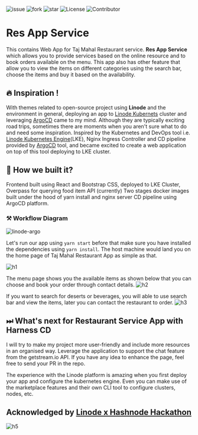 ![issue](https://img.shields.io/github/issues/afzal442/RestuarantApp?style=plastic) ![fork](https://img.shields.io/github/forks/afzal442/RestuarantApp) ![star](https://img.shields.io/github/stars/afzal442/RestuarantApp) ![License](https://img.shields.io/github/license/afzal442/RestuarantApp) ![Contributor](https://img.shields.io/github/contributors/afzal442/RestuarantApp)

# Res App Service
This contains Web App for Taj Mahal Restaurant service. **Res App Service** which allows you to provide services based on the online resource and to book orders available on the menu.
This app also has other feature that allow you to view the items on different categories using the search bar, choose the items and buy it based on the availability.

## 🔥 Inspiration !
With themes related to open-source project using **Linode** and the environment in general, deploying an app to [Linode Kubernets](https://cloud.linode.com/linodes) cluster and leveraging [ArgoCD](https://argo-cd.readthedocs.io/) came to my mind. Although they are typically exciting road trips, sometimes there are moments when you aren't sure what to do and need some inspiration.
Inspired by the Kubernetes and DevOps tool i.e. [Linode Kubernetes Engine](https://cloud.linode.com/linodes)(LKE), Nginx Ingress Controller and CD pipeline provided by [ArgoCD](https://argo-cd.readthedocs.io/) tool, and became excited to create a web application on top of this tool deploying to LKE cluster.

## 🤔 How we built it?
Frontend built using React and Bootstrap CSS, deployed to LKE Cluster, Overpass for querying food item API (currently) Two stages docker images built under the hood of yarn install and nginx server CD pipeline using ArgoCD platform.

### ⚒️ Workflow Diagram

![linode-argo](https://user-images.githubusercontent.com/11625672/176987650-a25cb345-c992-49f7-823d-d2082a2898ac.png)

Let's run our app using `yarn start` before that make sure you have installed the dependencies using `yarn install`. The host machine would land you on the home page of Taj Mahal Restaurant App as simple as that.

![h1](https://user-images.githubusercontent.com/11625672/176757806-350ef4c7-a2ee-46cf-9540-403dbc556592.png)

The menu page shows you the available items as shown below that you can choose and book your order through contact details.
![h2](https://user-images.githubusercontent.com/11625672/176757837-1799a7d4-3af9-4b4e-a570-e355da2432a1.png)

If you want to search for deserts or beverages, you will able to use search bar and view the items, later you can contact the restaurant to order. 
![h3](https://user-images.githubusercontent.com/11625672/176757983-afb8b5ab-878a-4302-90fa-08c90634fd72.png)

## ⏭ What's next for Restaurant Service App with Harness CD
I will try to make my project more user-friendly and include more resources in an organised way. Leverage the application to support the chat feature from the getstream.io API. If you have any idea to enhance the page, feel free to send your PR in the repo.

The experience with the Linode platform is amazing when you first deploy your app and configure the kubernetes engine. Even you can make use of the marketplace features and their own CLI tool to configure clusters, nodes, etc. 

## Acknowledged by [Linode x Hashnode Hackathon](https://townhall.hashnode.com/build-with-linode-hackathon-june-2022?source=tw0622)
![h5](https://user-images.githubusercontent.com/11625672/176758109-809da639-5f9a-484a-bb6f-9f0c42d8db10.png)



